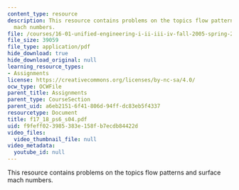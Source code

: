 ```yaml
---
content_type: resource
description: This resource contains problems on the topics flow patterns and surface
  mach numbers.
file: /courses/16-01-unified-engineering-i-ii-iii-iv-fall-2005-spring-2006/f9feff023985383e158fb7ecdb84422d_f17_18_ps6_s04.pdf
file_size: 39059
file_type: application/pdf
hide_download: true
hide_download_original: null
learning_resource_types:
- Assignments
license: https://creativecommons.org/licenses/by-nc-sa/4.0/
ocw_type: OCWFile
parent_title: Assignments
parent_type: CourseSection
parent_uid: a6eb2151-6f41-806d-94ff-dc83eb5f4337
resourcetype: Document
title: f17_18_ps6_s04.pdf
uid: f9feff02-3985-383e-158f-b7ecdb84422d
video_files:
  video_thumbnail_file: null
video_metadata:
  youtube_id: null
---
```

This resource contains problems on the topics flow patterns and surface mach numbers.